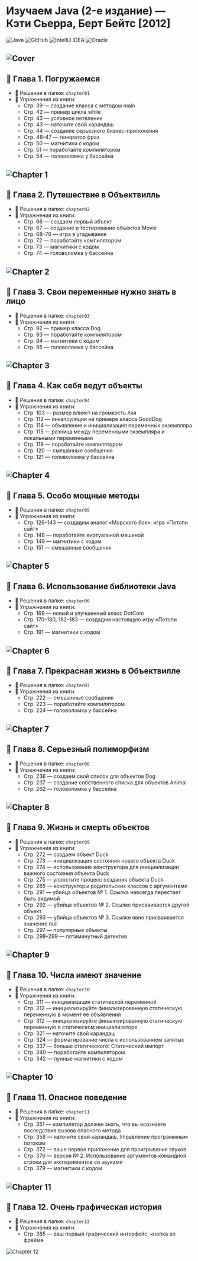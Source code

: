 # Изучаем Java (2-е издание) — Кэти Сьерра, Берт Бейтс [2012]

![Java](https://img.shields.io/badge/java-%23ED8B00.svg?style=for-the-badge&logo=java&logoColor=white)
![GitHub](https://img.shields.io/badge/github-%23121011.svg?style=for-the-badge&logo=github&logoColor=white)
![IntelliJ IDEA](https://img.shields.io/badge/IntelliJIDEA-000000.svg?style=for-the-badge&logo=intellij-idea&logoColor=white)
![Oracle](https://img.shields.io/badge/Oracle-F80000?style=for-the-badge&logo=oracle&logoColor=white)

![Cover](https://github.com/user-attachments/assets/09385d91-2faf-446b-a856-8de16996b616)
---
## 📘 Глава 1. Погружаемся

- 📂 Решения в папке: `chapter01`
- 📄 Упражнения из книги:
    - Стр. 39 — создание класса с методом main
    - Стр. 42 — пример цикла while
    - Стр. 43 — условное ветвление
    - Стр. 43 — наточите свой карандаш
    - Стр. 44 — создание серьезного бизнес-приложения
    - Стр. 46–47 — генератор фраз
    - Стр. 50 — магнитики с кодом
    - Стр. 51 — поработайте компилятором
    - Стр. 54 — головоломка у бассейна

![Chapter 1](https://github.com/user-attachments/assets/a1dbfa13-ec83-47cb-9c39-9796de42dbb0)
---
## 📘 Глава 2. Путешествие в Объектвилль

- 📂 Решения в папке: `chapter02`
- 📄 Упражнения из книги:
  - Стр. 66 — создаем первый объект
  - Стр. 67 — создание и тестирование объектов Movie
  - Стр. 68–70 — игра в угадывание
  - Стр. 72 — поработайте компилятором
  - Стр. 73 — магнитики с кодом
  - Стр. 74 — головоломка у бассейна

![Chapter 2](https://github.com/user-attachments/assets/c94ba411-c0d9-450a-9884-bfafdde51471)
---
## 📘 Глава 3. Свои переменные нужно знать в лицо

- 📂 Решения в папке: `chapter03`
- 📄 Упражнения из книги:
  - Стр. 92 — пример класса Dog
  - Стр. 93 — поработайте компилятором
  - Стр. 94 — магнитики с кодом
  - Стр. 95 — головоломка у бассейна

![Chapter 3](https://github.com/user-attachments/assets/66eaff0e-faed-4902-b091-0c56e5a603c6)
---
## 📘 Глава 4. Как себя ведут объекты

- 📂 Решения в папке: `chapter04`
- 📄 Упражнения из книги:
  - Стр. 103 — размер влияет на громкость лая
  - Стр. 112 — инкапсуляция на примере класса GoodDog
  - Стр. 114 — объявление и инициализация переменных экземпляра
  - Стр. 115 — разница между переменными экземпляра и локальными переменными
  - Стр. 118 — поработайте компилятором
  - Стр. 120 — смешанные сообщения
  - Стр. 121 — головоломка у бассейна

![Chapter 4](https://github.com/user-attachments/assets/008715de-b12b-49cd-99ba-228da16dfd74)
---
## 📘 Глава 5. Особо мощные методы

- 📂 Решения в папке: `chapter05`
- 📄 Упражнения из книги:
  - Стр. 126–143 — создадим аналог «Морского боя»: игра «Потопи сайт»
  - Стр. 148 — поработайте виртуальной машиной
  - Стр. 149 — магнитики с кодом
  - Стр. 151 — смешанные сообщения

![Chapter 5](https://github.com/user-attachments/assets/1275f3a5-3f06-402e-b8c5-ff67da76a29e)
---
## 📘 Глава 6. Использование библиотеки Java

- 📂 Решения в папке: `chapter06`
- 📄 Упражнения из книги:
  - Стр. 169 — новый и улучшенный класс DotCom
  - Стр. 170–180, 182–183 — создадим настоящую игру «Потопи сайт»
  - Стр. 191 — магнитики с кодом

![Chapter 6](https://github.com/user-attachments/assets/19e07c6e-09c7-4484-9365-b374b34fa3b5)
---
## 📘 Глава 7. Прекрасная жизнь в Объектвилле

- 📂 Решения в папке: `chapter07`
- 📄 Упражнения из книги:
  - Стр. 222 — смешанные сообщения
  - Стр. 223 — поработайте компилятором
  - Стр. 224 — головоломка у бассейна

![Chapter 7](https://github.com/user-attachments/assets/2c0d1a81-5f66-41d3-8b07-f669f35e1bd2)
---
## 📘 Глава 8. Серьезный полиморфизм

- 📂 Решения в папке: `chapter08`
- 📄 Упражнения из книги:
  - Стр. 236 — создаем свой список для объектов Dog
  - Стр. 237 — создание собственного списка для объектов Animal
  - Стр. 262 — головоломка у бассейна

![Chapter 8](https://github.com/user-attachments/assets/364741c1-e97b-46ef-8ffe-3cf577c71ddd)
---
## 📘 Глава 9. Жизнь и смерть объектов

- 📂 Решения в папке: `chapter09`
- 📄 Упражнения из книги:
  - Стр. 272 — создаем объект Duck
  - Стр. 273 — инициализация состояния нового объекта Duck
  - Стр. 274 — использование конструктора для инициализации важного состояния объекта Duck
  - Стр. 275 — упростите процесс создания объекта Duck
  - Стр. 285 — конструкторы родительских классов с аргументами
  - Стр. 291 — убийца объектов № 1. Ссылка навсегда перестает быть видимой
  - Стр. 292 — убийца объектов № 2. Ссылке присваивается другой объект
  - Стр. 293 — убийца объектов № 3. Ссылке явно присваивается значение null
  - Стр. 297 — популярные объекты
  - Стр. 298–299 — пятиминутный детектив

![Chapter 9](https://github.com/user-attachments/assets/b08e3b5a-b299-4645-b658-9d964e420d1f)
---
## 📘 Глава 10. Числа имеют значение

- 📂 Решения в папке: `chapter10`
- 📄 Упражнения из книги:
  - Стр. 311 — инициализация статической переменной
  - Стр. 312 — инициализируйте финализированную статическую переменную в момент ее объявления
  - Стр. 312 — инициализируйте финализированную статическую переменную в статическом инициализаторе
  - Стр. 321 — наточите свой карандаш
  - Стр. 324 — форматирование числа с использованием запятых
  - Стр. 337 — больше статического! Статический импорт
  - Стр. 340 — поработайте компилятором
  - Стр. 342 — лунные магнитики с кодом

![Chapter 10](https://github.com/user-attachments/assets/6b3a460e-436a-4897-9d28-9dab0e2421b2)
---
## 📘 Глава 11. Опасное поведение

- 📂 Решения в папке: `chapter11`
- 📄 Упражнения из книги:
  - Стр. 351 — компилятор должен знать, что вы осознаете последствия вызова опасного метода
  - Стр. 358 — наточите свой карандаш. Управление программным потоком
  - Стр. 372 — ваше первое приложение для проигрывания звуков
  - Стр. 376 — версия № 2. Использование аргументов командной строки для экспериментов со звуками
  - Стр. 379 — магнитики с кодом

![Chapter 11](https://github.com/user-attachments/assets/67e1676f-5b68-4beb-af2f-d19a3570faec)
---
## 📘 Глава 12. Очень графическая история

- 📂 Решения в папке: `chapter12`
- 📄 Упражнения из книги:
  - Стр. 385 — ваш первый графический интерфейс: кнопка во фрейме

![Chapter 12](https://github.com/user-attachments/assets/fbbb3143-7c22-4a65-95c9-39ad3a9a427b)